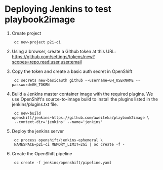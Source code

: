 # Deploying Jenkins to test playbook2image

1. Create project

        oc new-project p2i-ci

1. Using a browser, create a Github token at this URL: https://github.com/settings/tokens/new?scopes=repo,read:user,user:email
1. Copy the token and create a basic auth secret in OpenShift

        oc secrets new-basicauth github --username=GH_USERNAME --password=GH_TOKEN

1. Build a Jenkins master container image with the required plugins. We use OpenShift's source-to-image build to install the plugins listed in the jenkins/plugins.txt file.

        oc new-build openshift/jenkins~https://github.com/aweiteka/playbook2image \
        --context-dir='jenkins' --name='jenkins'
1. Deploy the jenkins server

        oc process openshift/jenkins-ephemeral \
        NAMESPACE=p2i-ci MEMORY_LIMIT=2Gi | oc create -f -

1. Create the OpenShift pipeline

        oc create -f jenkins/openshift/pipeline.yaml
